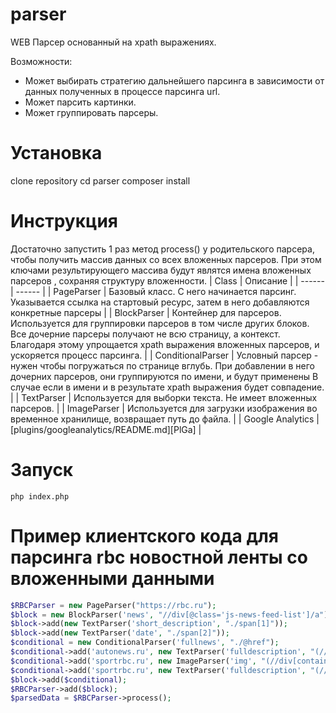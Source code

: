 # parser
WEB Парсер основанный на xpath выражениях.

Возможности:
 - Может выбирать стратегию дальнейшего парсинга в зависимости от данных полученных в процессе парсинга url.
 - Может парсить картинки.
 - Может группировать парсеры.

# Установка
clone repository
cd parser
composer install

# Инструкция

Достаточно запустить 1 раз метод process() у родительского парсера, чтобы получить массив данных со всех вложенных парсеров. При этом ключами результирующего массива будут являтся имена вложенных парсеров , сохраняя структуру вложенности.
| Class | Описание |
| ------ | ------ |
| PageParser | Базовый класс. С него начинается парсинг. Указывается ссылка на стартовый ресурс, затем в него добавляются конкретные парсеры |
| BlockParser | Контейнер для парсеров. Используется для группировки парсеров в том числе других блоков. Все дочерние парсеры получают не всю страницу, а контекст. Благодаря этому упрощается xpath выражения вложенных парсеров, и ускоряется процесс парсинга. |
| ConditionalParser | Условный парсер - нужен чтобы погружаться по странице вглубь. При добавлении в него дочерних парсеров, они группируются по имени, и будут применены В случае если в имени и в результате xpath выражения будет совпадение. |
| TextParser | Используется для выборки текста. Не имеет вложенных парсеров. |
| ImageParser | Используется для загрузки изображения во временное хранилище, возвращает путь до файла. |
| Google Analytics | [plugins/googleanalytics/README.md][PlGa] |

# Запуск
```
php index.php
```
# Пример клиентского кода для парсинга rbc новостной ленты со вложенными данными
```php
$RBCParser = new PageParser("https://rbc.ru");
$block = new BlockParser('news', "//div[@class='js-news-feed-list']/a");
$block->add(new TextParser('short_description', "./span[1]"));
$block->add(new TextParser('date', "./span[2]"));
$conditional = new ConditionalParser('fullnews', "./@href");
$conditional->add('autonews.ru', new TextParser('fulldescription', "(//div[@class='article__text'])[1]/descendant::*[not(contains(@class,'article__related'))]/text() | (//div[@class='article__header__anons'])[1]/text() | (//div[@class='article__text'])[1]/descendant::*[not(contains(@class,'article__related'))]/img"));
$conditional->add('sportrbc.ru', new ImageParser('img', "(//div[contains(@class,'article__main-image')])[1]//img[1]/@src"));
$conditional->add('sportrbc.ru', new TextParser('fulldescription', "(//div[@class='article__text article__text_free'])[1]/descendant::*[not(contains(@class,'news-bar')) and not(contains(@class,'banner')) and not(self::script or self::style) and not(contains(@class,'article__inline-item')) and not(contains(@class,'article__main-image__author'))]/text()"));
$block->add($conditional);
$RBCParser->add($block);
$parsedData = $RBCParser->process();
```
